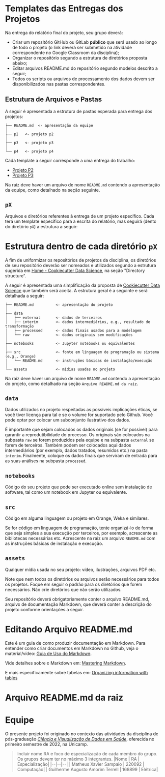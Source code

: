 # Templates das Entregas dos Projetos

Na entrega do relatório final do projeto, seu grupo deverá:

- Criar um repositório GitHub ou GitLab **público** que será usado ao longo de todo o projeto (o link deverá ser submetido na atividade correspondente no Google Classroom da disciplina);
- Organizar o repositório segundo a estrutura de diretórios proposta abaixo;
- Editar arquivos README.md do repositório segundo modelos descrito a seguir;
- Todos os scripts ou arquivos de processamento dos dados devem ser disponibilizados nas pastas correspondentes.

## Estrutura de Arquivos e Pastas

A seguir é apresentada a estrutura de pastas esperada para entrega dos projetos:

~~~
├── README.md  <- apresentação da equipe
│
├── p2   <- projeto p2
│
├── p3   <- projeto p3
│
└── p4   <- projeto p4
~~~

Cada template a seguir corresponde a uma entrega do trabalho:
* [Projeto P2](p2/README.md)
* [Projeto P3](p3/README.md)

Na raiz deve haver um arquivo de nome `README.md` contendo a apresentação da equipe, como detalhado na seção seguinte.

## `pX`

Arquivos e diretórios referentes à entrega de um projeto específico. Cada terá um template específico para a escrita do relatório, mas seguirá (dento do diretório `pX`) a estrutura a seguir:

# Estrutura dentro de cada diretório `pX`

A fim de uniformizar os repositórios de projetos da disciplina, os diretórios de seu repositório deverão ser nomeados e utilizados segundo a estrutura sugerida em [Home - Cookiecutter Data Science](https://drivendata.github.io/cookiecutter-data-science/), na seção "Directory structure".

A seguir é apresentada uma simplificação da proposta de [Cookiecutter Data Science](https://drivendata.github.io/cookiecutter-data-science/) que também será aceita. A estrutura geral é a seguinte e será detalhada a seguir:

~~~
├── README.md          <- apresentação do projeto
│
├── data
│   ├── external       <- dados de terceiros
│   ├── interim        <- dados intermediários, e.g., resultado de transformação
│   ├── processed      <- dados finais usados para a modelagem
│   └── raw            <- dados originais sem modificações
│
├── notebooks          <- Jupyter notebooks ou equivalentes
│
├── src                <- fonte em linguagem de programação ou sistema (e.g., Orange)
│   └── README.md      <- instruções básicas de instalação/execução
│
└── assets             <- mídias usadas no projeto
~~~

Na raiz deve haver um arquivo de nome `README.md` contendo a apresentação do projeto, como detalhado na seção `Arquivo README.md da raiz`.

## `data`

Dados utilizados no projeto respeitadas as possíveis implicações éticas, se você tiver licença para tal e se o volume for suportado pelo Github. Você pode optar por colocar um subconjunto ilustrativo dos dados.

É importante que sejam colocados os dados originais (se for possível) para garantir a reprodutibilidade do processo. Os originais são colocados na subpasta `raw` se forem produzidos pela equipe e na subpasta `external` se forem de terceiros. Também podem ser colocados aqui dados intermediários (por exemplo, dados tratados, resumidos etc.) na pasta `interim`. Finalmente, coloque os dados finais que serviram de entrada para as suas análises na subpasta `processed`.

## `notebooks`

Código do seu projeto que pode ser executado online sem instalação de software, tal como um notebook em Jupyter ou equivalente.

## `src`

Código em alguma linguagem ou projeto em Orange, Weka e similares.

Se for código em linguagem de programação, tente organizá-lo de forma que seja simples a sua execução por terceiros, por exemplo, acrescente as bibliotecas necessárias etc. Acrescente na raiz um arquivo `README.md` com as instruções básicas de instalação e execução.

## `assets`

Qualquer mídia usada no seu projeto: vídeo, ilustrações, arquivos PDF etc.

Note que nem todos os diretórios ou arquivos serão necessários para todos os projetos. Foque em seguir o padrão para os diretórios que forem necessários. Não crie diretórios que não serão utilizados.

Seu repositório deverá obrigatoriamente conter o arquivo README.md, arquivo de documentação Markdown, que deverá conter a descrição do projeto conforme orientações a seguir.

# Editando Arquivo README.md

Este é um guia de como produzir documentação em Markdown. Para entender como criar documentos em Markdown no Github, veja o material/vídeo:
[Guia de Uso do Markdown](https://github.com/mc-unicamp/oficinas/tree/master/docs).

Vide detalhes sobre o Markdown em: [Mastering Markdown](https://guides.github.com/features/mastering-markdown/).

E mais especificamente sobre tabelas em: [Organizing information with tables](https://help.github.com/en/articles/organizing-information-with-tables)

# Arquivo README.md da raiz

# Equipe

O presente projeto foi originado no contexto das atividades da disciplina de pós-graduação [*Ciência e Visualização de Dados em Saúde*](https://ds4h.org), oferecida no primeiro semestre de 2022, na Unicamp.

> Incluir nome RA e foco de especialização de cada membro do grupo. Os grupos devem ter no máximo 3 integrantes.
> |Nome  | RA | Especialização|
> |--|--|--|
> | Matheus Xavier Sampaio  | 220092  | Computação|
> | Guilherme Augusto Amorim Terrell  | 168899  | Elétrica|
